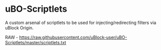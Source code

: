 # uBO-Scriptlets
A custom arsenal of scriptlets to be used for injecting/redirecting filters via uBlock Origin.

RAW - https://raw.githubusercontent.com/uBlock-user/uBO-Scriptlets/master/scriptlets.txt
